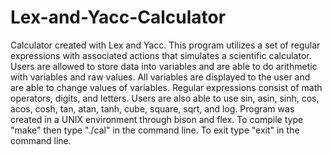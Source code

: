 # Lex-and-Yacc-Calculator
Calculator created with Lex and Yacc. This program utilizes a set of regular expressions with associated
actions that simulates a scientific calculator. Users are allowed to store data into variables and are 
able to do arithmetic with variables and raw values. All variables are displayed to the user and are able
to change values of variables. Regular expressions consist of math operators, digits, and letters. Users 
are also able to use sin, asin, sinh, cos, acos, cosh, tan, atan, tanh, cube, square, sqrt, and log. Program
was created in a UNIX environment through bison and flex. To compile type "make" then type "./cal" in the 
command line. To exit type "exit" in the command line.
